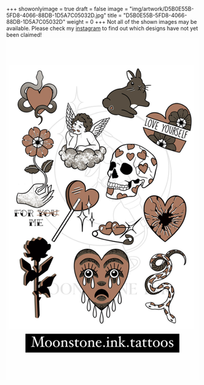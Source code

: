 +++
showonlyimage = true
draft = false
image = "img/artwork/D5B0E55B-5FD8-4066-88DB-1D5A7C05032D.jpg"
title = "D5B0E55B-5FD8-4066-88DB-1D5A7C05032D"
weight = 0
+++
Not all of the shown images may be available. Please check my [instagram](https://www.instagram.com/moonstone.ink.tattoos) to find out which designs have not yet been claimed!
![image](/img/artwork/D5B0E55B-5FD8-4066-88DB-1D5A7C05032D.jpg)
